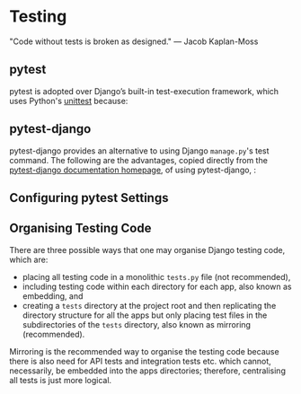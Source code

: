 # Testing

"Code without tests is broken as designed." &mdash; Jacob Kaplan-Moss

## pytest

pytest is adopted over Django’s built-in test-execution framework, which uses
Python's
[unittest](https://docs.python.org/3/library/unittest.html#module-unittest)
because:

<!-- Do more research on pytest vs. Django. -->

## pytest-django

pytest-django provides an alternative to using Django `manage.py`'s test
command. The following are the advantages, copied directly from the
[pytest-django documentation homepage](https://pytest-django.readthedocs.io/en/latest/),
of using pytest-django, :

## Configuring pytest Settings

## Organising Testing Code

There are three possible ways that one may organise Django testing code, which
are:

- placing all testing code in a monolithic `tests.py` file (not recommended),
- including testing code within each directory for each app, also known as
  embedding, and
- creating a `tests` directory at the project root and then replicating the
  directory structure for all the apps but only placing test files in the
  subdirectories of the `tests` directory, also known as mirroring
  (recommended).

Mirroring is the recommended way to organise the testing code because there is
also need for API tests and integration tests etc. which cannot, necessarily, be
embedded into the apps directories; therefore, centralising all tests is just
more logical.

